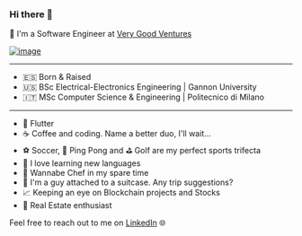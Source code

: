 ### Hi there 👋

🦄 I'm a Software Engineer at [Very Good Ventures](https://verygood.ventures/)

[![image](https://user-images.githubusercontent.com/25061049/173285397-d2958d11-a95e-4de9-a8f4-44ea61f33bf7.png)](https://verygood.ventures/)

***

- 🇪🇸  Born & Raised
- 🇺🇸  BSc Electrical-Electronics Engineering | Gannon University
- 🇮🇹  MSc Computer Science & Engineering | Politecnico di Milano

***

- 💙 Flutter
- ☕️ Coffee and coding. Name a better duo, I'll wait...
- ⚽️ Soccer, 🏓 Ping Pong and ⛳️ Golf are my perfect sports trifecta
- 💬 I love learning new languages
- 🍝 Wannabe Chef in my spare time
- 🧳 I'm a guy attached to a suitcase. Any trip suggestions?
- 📈 Keeping an eye on Blockchain projects and Stocks
- 🏡 Real Estate enthusiast

Feel free to reach out to me on [LinkedIn](https://www.linkedin.com/in/alejandro-ferrero/) 🌐
